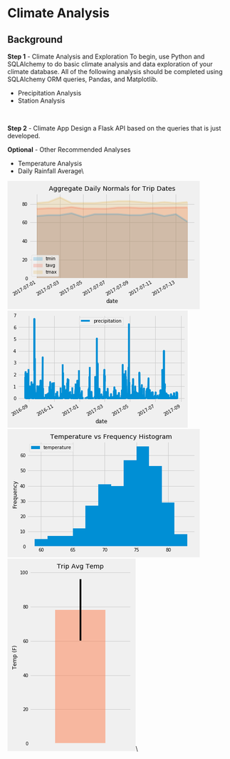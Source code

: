 # Climate Analysis 

## Background 
**Step 1** - Climate Analysis and Exploration
To begin, use Python and SQLAlchemy to do basic climate analysis and data exploration of your climate database. All of the following analysis should be completed using SQLAlchemy ORM queries, Pandas, and Matplotlib.
  * Precipitation Analysis
  * Station Analysis <br>
<br>

**Step 2** - Climate App
Design a Flask API based on the queries that is just developed.
<br>

**Optional** - Other Recommended Analyses
  * Temperature Analysis
  * Daily Rainfall Average\
  
![DailyNormals](Images/DailyNormals.png)\
![Precipitation](Images/Precipitation.png)\
![TemperaturevsFrequency](Images/TemperaturevsFrequency.png)\
![TripAvgTemp](Images/TripAvgTemp.png)\

<!--
![WeatherAnalysis_1](Link later)<br>
![WeatherAnalysis_2](Link later)<br>
![WeatherAnalysis_3](Link later)<br>
![WeatherAnalysis_4](Link later)<br>
![WeatherAnalysis_5](Link later)<br>
![WeatherAnalysis_6](Link later)<br>
![WeatherAnalysis_7](Link later)<br>
![WeatherAnalysis_8](Link later)<br>
![WeatherAnalysis_9](Link later)<br>
![WeatherAnalysis_10](Link later)<br>
![WeatherAnalysis_11](Link later)<br>
-->
